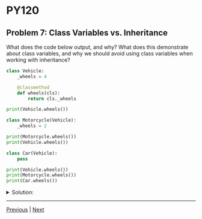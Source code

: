 # PY120
## Problem 7: Class Variables vs. Inheritance

What does the code below output, and why? What does this demonstrate about class variables, and why we should avoid using class variables when working with inheritance?

```python
class Vehicle:
    _wheels = 4

    @classmethod
    def wheels(cls):
        return cls._wheels

print(Vehicle.wheels())

class Motorcycle(Vehicle):
    _wheels = 2

print(Motorcycle.wheels())
print(Vehicle.wheels())

class Car(Vehicle):
    pass

print(Vehicle.wheels())
print(Motorcycle.wheels())
print(Car.wheels())
```

<details>
<summary>Solution:</summary>

The output is:
```
4
2
4
4
2
4
```

This demonstrates several important points about class variables and inheritance:

1. `Vehicle.wheels()` returns `4` - the value of the `_wheels` class variable in `Vehicle`.
2. `Motorcycle.wheels()` returns `2` - `Motorcycle` defines its own `_wheels` class variable, which shadows the parent's.
3. `Vehicle.wheels()` still returns `4` - the parent class variable is unchanged.
4. `Car.wheels()` returns `4` - since `Car` doesn't define its own `_wheels`, it inherits from `Vehicle`.

The potential problem with class variables in inheritance hierarchies is that if a subclass doesn't define its own class variable, it will inherit the parent's value. This can lead to unexpected behavior when you expect each class to have independent values. Additionally, reassigning a class variable in a subclass doesn't modify the parent's variable - it creates a new variable that shadows the parent's. This can be confusing and error-prone.

</details>

---

[Previous](6.md) | [Next](8.md)
